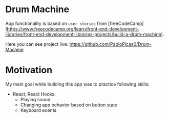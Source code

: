 # Drum Machine 
App functionality is based on ` user stories ` from [freeCodeCamp] (https://www.freecodecamp.org/learn/front-end-development-libraries/front-end-development-libraries-projects/build-a-drum-machine).

Here you can see project live: https://github.com/PabloPicas0/Drum-Machine

# Motivation
My main goal while building this app was to practice following skills:
- React, React Hooks:
   - Playing sound
   - Changing app behavior based on button state 
   - Keyboard ecents
